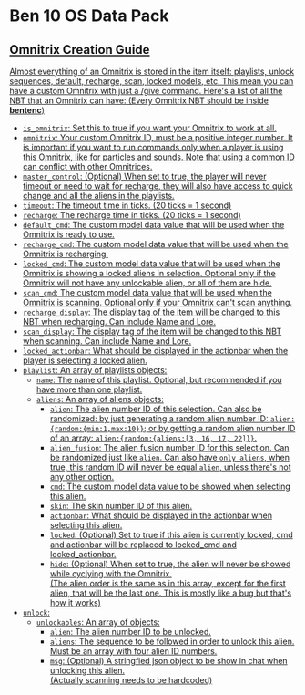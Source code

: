 # Ben 10 OS Data Pack

## <u>Omnitrix Creation Guide

Almost everything of an Omnitrix is stored in the item itself: playlists, unlock sequences, default, recharge, scan, locked models, etc.
This mean you can have a custom Omnitrix with just a /give command.
Here's a list of all the NBT that an Omnitrix can have:
(Every Omnitrix NBT should be inside **bentenc**)

- `is_omnitrix`: Set this to true if you want your Omnitrix to work at all.  
- `omnitrix`: Your custom Omnitrix ID, must be a positive integer number. It is important if you want to run commands only when a player is using this Omnitrix, like for particles and sounds. Note that using a common ID can conflict with other Omnitrices.  
- `master_control`: (Optional) When set to true, the player will never timeout or need to wait for recharge, they will also have access to quick change and all the aliens in the playlists.  
- `timeout`: The timeout time in ticks. (20 ticks = 1 second)  
- `recharge`: The recharge time in ticks. (20 ticks = 1 second)  
- `default_cmd`: The custom model data value that will be used when the Omnitrix is ready to use.  
- `recharge_cmd`: The custom model data value that will be used when the Omnitrix is recharging.  
- `locked_cmd`: The custom model data value that will be used when the Omnitrix is showing a locked aliens in selection. Optional only if the Omnitrix will not have any unlockable alien, or all of them are hide.  
- `scan_cmd`: The custom model data value that will be used when the Omnitrix is scanning. Optional only if your Omnitrix can't scan anything.  
- `recharge_display`: The display tag of the item will be changed to this NBT when recharging. Can include Name and Lore.  
- `scan_display`: The display tag of the item will be changed to this NBT when scanning. Can include Name and Lore.  
- `locked_actionbar`: What should be displayed in the actionbar when the player is selecting a locked alien.  
- `playlist`: An array of playlists objects:  
  - `name`: The name of this playlist. Optional, but recommended if you have more than one playlist.  
  - `aliens`: An array of aliens objects:  
    - `alien`: The alien number ID of this selection. Can also be randomized: by just generating a random alien number ID: `alien:{random:{min:1,max:10}}`; or by getting a random alien number ID of an array: `alien:{random:{aliens:[3, 16, 17, 22]}}`.  
    - `alien_fusion`: The alien fusion number ID for this selection. Can be randomized just like `alien`. Can also have `only_aliens`, when true, this random ID will never be equal `alien`, unless there's not any other option.  
    - `cmd`: The custom model data value to be showed when selecting this alien.  
    - `skin`: The skin number ID of this alien.  
    - `actionbar`: What should be displayed in the actionbar when selecting this alien.  
    - `locked`: (Optional) Set to true if this alien is currently locked, cmd and actionbar will be replaced to locked_cmd and locked_actionbar.  
    - `hide`: (Optional) When set to true, the alien will never be showed while cyclying with the Omnitrix.  
        (The alien order is the same as in this array, except for the first alien, that will be the last one. This is mostly like a bug but that's how it works)  
- `unlock`:  
  - `unlockables`: An array of objects:  
    - `alien`: The alien number ID to be unlocked.  
    - `aliens`: The sequence to be followed in order to unlock this alien. Must be an array with four alien ID numbers.  
    - `msg`: (Optional) A stringfied json object to be show in chat when unlocking this alien.  
(Actually scanning needs to be hardcoded)
